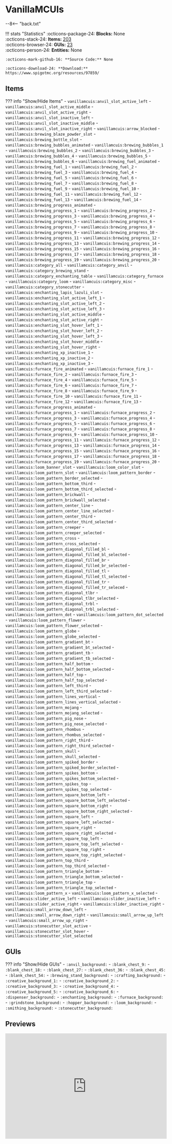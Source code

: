 # VanillaMCUIs

--8<-- "back.txt"

!!! stats "Statistics"
    :octicons-package-24: **Blocks:** None  
    :octicons-stack-24: **Items:** [203](#items)  
    :octicons-browser-24: **GUIs:** [23](#guis)  
    :octicons-person-24: **Entities:** None
    
    :octicons-mark-github-16: **Source Code:** None
    
    :octicons-download-24: **Download:** https://www.spigotmc.org/resources/97859/

## Items

??? info "Show/Hide Items"
    - `vanillamcuis:anvil_slot_active_left`
    - `vanillamcuis:anvil_slot_active_middle`
    - `vanillamcuis:anvil_slot_active_right`
    - `vanillamcuis:anvil_slot_inactive_left`
    - `vanillamcuis:anvil_slot_inactive_middle`
    - `vanillamcuis:anvil_slot_inactive_right`
    - `vanillamcuis:arrow_blocked`
    - `vanillamcuis:brewing_blaze_powder_slot`
    - `vanillamcuis:brewing_bottle_slot`
    - `vanillamcuis:brewing_bubbles_animated`
    - `vanillamcuis:brewing_bubbles_1`
    - `vanillamcuis:brewing_bubbles_2`
    - `vanillamcuis:brewing_bubbles_3`
    - `vanillamcuis:brewing_bubbles_4`
    - `vanillamcuis:brewing_bubbles_5`
    - `vanillamcuis:brewing_bubbles_6`
    - `vanillamcuis:brewing_fuel_animated`
    - `vanillamcuis:brewing_fuel_1`
    - `vanillamcuis:brewing_fuel_2`
    - `vanillamcuis:brewing_fuel_3`
    - `vanillamcuis:brewing_fuel_4`
    - `vanillamcuis:brewing_fuel_5`
    - `vanillamcuis:brewing_fuel_6`
    - `vanillamcuis:brewing_fuel_7`
    - `vanillamcuis:brewing_fuel_8`
    - `vanillamcuis:brewing_fuel_9`
    - `vanillamcuis:brewing_fuel_10`
    - `vanillamcuis:brewing_fuel_11`
    - `vanillamcuis:brewing_fuel_12`
    - `vanillamcuis:brewing_fuel_13`
    - `vanillamcuis:brewing_fuel_14`
    - `vanillamcuis:brewing_progress_animated`
    - `vanillamcuis:brewing_progress_1`
    - `vanillamcuis:brewing_progress_2`
    - `vanillamcuis:brewing_progress_3`
    - `vanillamcuis:brewing_progress_4`
    - `vanillamcuis:brewing_progress_5`
    - `vanillamcuis:brewing_progress_6`
    - `vanillamcuis:brewing_progress_7`
    - `vanillamcuis:brewing_progress_8`
    - `vanillamcuis:brewing_progress_9`
    - `vanillamcuis:brewing_progress_10`
    - `vanillamcuis:brewing_progress_11`
    - `vanillamcuis:brewing_progress_12`
    - `vanillamcuis:brewing_progress_13`
    - `vanillamcuis:brewing_progress_14`
    - `vanillamcuis:brewing_progress_15`
    - `vanillamcuis:brewing_progress_16`
    - `vanillamcuis:brewing_progress_17`
    - `vanillamcuis:brewing_progress_18`
    - `vanillamcuis:brewing_progress_19`
    - `vanillamcuis:brewing_progress_20`
    - `vanillamcuis:category_all`
    - `vanillamcuis:category_anvil`
    - `vanillamcuis:category_brewing_stand`
    - `vanillamcuis:category_enchanting_table`
    - `vanillamcuis:category_furnace`
    - `vanillamcuis:category_loom`
    - `vanillamcuis:category_misc`
    - `vanillamcuis:category_stonecutter`
    - `vanillamcuis:enchanting_lapis_lazuli_slot`
    - `vanillamcuis:enchanting_slot_active_left_1`
    - `vanillamcuis:enchanting_slot_active_left_2`
    - `vanillamcuis:enchanting_slot_active_left_3`
    - `vanillamcuis:enchanting_slot_active_middle`
    - `vanillamcuis:enchanting_slot_active_right`
    - `vanillamcuis:enchanting_slot_hover_left_1`
    - `vanillamcuis:enchanting_slot_hover_left_2`
    - `vanillamcuis:enchanting_slot_hover_left_3`
    - `vanillamcuis:enchanting_slot_hover_middle`
    - `vanillamcuis:enchanting_slot_hover_right`
    - `vanillamcuis:enchanting_xp_inactive_1`
    - `vanillamcuis:enchanting_xp_inactive_2`
    - `vanillamcuis:enchanting_xp_inactive_3`
    - `vanillamcuis:furnace_fire_animated`
    - `vanillamcuis:furnace_fire_1`
    - `vanillamcuis:furnace_fire_2`
    - `vanillamcuis:furnace_fire_3`
    - `vanillamcuis:furnace_fire_4`
    - `vanillamcuis:furnace_fire_5`
    - `vanillamcuis:furnace_fire_6`
    - `vanillamcuis:furnace_fire_7`
    - `vanillamcuis:furnace_fire_8`
    - `vanillamcuis:furnace_fire_9`
    - `vanillamcuis:furnace_fire_10`
    - `vanillamcuis:furnace_fire_11`
    - `vanillamcuis:furnace_fire_12`
    - `vanillamcuis:furnace_fire_13`
    - `vanillamcuis:furnace_progress_animated`
    - `vanillamcuis:furnace_progress_1`
    - `vanillamcuis:furnace_progress_2`
    - `vanillamcuis:furnace_progress_3`
    - `vanillamcuis:furnace_progress_4`
    - `vanillamcuis:furnace_progress_5`
    - `vanillamcuis:furnace_progress_6`
    - `vanillamcuis:furnace_progress_7`
    - `vanillamcuis:furnace_progress_8`
    - `vanillamcuis:furnace_progress_9`
    - `vanillamcuis:furnace_progress_10`
    - `vanillamcuis:furnace_progress_11`
    - `vanillamcuis:furnace_progress_12`
    - `vanillamcuis:furnace_progress_13`
    - `vanillamcuis:furnace_progress_14`
    - `vanillamcuis:furnace_progress_15`
    - `vanillamcuis:furnace_progress_16`
    - `vanillamcuis:furnace_progress_17`
    - `vanillamcuis:furnace_progress_18`
    - `vanillamcuis:furnace_progress_19`
    - `vanillamcuis:furnace_progress_20`
    - `vanillamcuis:loom_banner_slot`
    - `vanillamcuis:loom_color_slot`
    - `vanillamcuis:loom_pattern_slot`
    - `vanillamcuis:loom_pattern_border`
    - `vanillamcuis:loom_pattern_border_selected`
    - `vanillamcuis:loom_pattern_bottom_third`
    - `vanillamcuis:loom_pattern_bottom_third_selected`
    - `vanillamcuis:loom_pattern_brickwall`
    - `vanillamcuis:loom_pattern_brickwall_selected`
    - `vanillamcuis:loom_pattern_center_line`
    - `vanillamcuis:loom_pattern_center_line_selected`
    - `vanillamcuis:loom_pattern_center_third`
    - `vanillamcuis:loom_pattern_center_third_selected`
    - `vanillamcuis:loom_pattern_creeper`
    - `vanillamcuis:loom_pattern_creeper_selected`
    - `vanillamcuis:loom_pattern_cross`
    - `vanillamcuis:loom_pattern_cross_selected`
    - `vanillamcuis:loom_pattern_diagonal_filled_bl`
    - `vanillamcuis:loom_pattern_diagonal_filled_bl_selected`
    - `vanillamcuis:loom_pattern_diagonal_filled_br`
    - `vanillamcuis:loom_pattern_diagonal_filled_br_selected`
    - `vanillamcuis:loom_pattern_diagonal_filled_tl`
    - `vanillamcuis:loom_pattern_diagonal_filled_tl_selected`
    - `vanillamcuis:loom_pattern_diagonal_filled_tr`
    - `vanillamcuis:loom_pattern_diagonal_filled_tr_seleced`
    - `vanillamcuis:loom_pattern_diagonal_tlbr`
    - `vanillamcuis:loom_pattern_diagonal_tlbr_selected`
    - `vanillamcuis:loom_pattern_diagonal_trbl`
    - `vanillamcuis:loom_pattern_diagonal_trbl_selected`
    - `vanillamcuis:loom_pattern_dot`
    - `vanillamcuis:loom_pattern_dot_selected`
    - `vanillamcuis:loom_pattern_flower`
    - `vanillamcuis:loom_pattern_flower_selected`
    - `vanillamcuis:loom_pattern_globe`
    - `vanillamcuis:loom_pattern_globe_selected`
    - `vanillamcuis:loom_pattern_gradient_bt`
    - `vanillamcuis:loom_pattern_gradient_bt_selected`
    - `vanillamcuis:loom_pattern_gradient_tb`
    - `vanillamcuis:loom_pattern_gradient_tb_selected`
    - `vanillamcuis:loom_pattern_half_bottom`
    - `vanillamcuis:loom_pattern_half_bottom_selected`
    - `vanillamcuis:loom_pattern_half_top`
    - `vanillamcuis:loom_pattern_half_top_selected`
    - `vanillamcuis:loom_pattern_left_third`
    - `vanillamcuis:loom_pattern_left_third_selected`
    - `vanillamcuis:loom_pattern_lines_vertical`
    - `vanillamcuis:loom_pattern_lines_vertical_selected`
    - `vanillamcuis:loom_pattern_mojang`
    - `vanillamcuis:loom_pattern_mojang_selected`
    - `vanillamcuis:loom_pattern_pig_nose`
    - `vanillamcuis:loom_pattern_pig_nose_selected`
    - `vanillamcuis:loom_pattern_rhombus`
    - `vanillamcuis:loom_pattern_rhombus_selected`
    - `vanillamcuis:loom_pattern_right_third`
    - `vanillamcuis:loom_pattern_right_third_selected`
    - `vanillamcuis:loom_pattern_skull`
    - `vanillamcuis:loom_pattern_skull_selected`
    - `vanillamcuis:loom_pattern_spiked_border`
    - `vanillamcuis:loom_pattern_spiked_border_selected`
    - `vanillamcuis:loom_pattern_spikes_bottom`
    - `vanillamcuis:loom_pattern_spikes_bottom_selected`
    - `vanillamcuis:loom_pattern_spikes_top`
    - `vanillamcuis:loom_pattern_spikes_top_selected`
    - `vanillamcuis:loom_pattern_square_bottom_left`
    - `vanillamcuis:loom_pattern_square_bottom_left_selected`
    - `vanillamcuis:loom_pattern_square_bottom_right`
    - `vanillamcuis:loom_pattern_square_bottom_right_selected`
    - `vanillamcuis:loom_pattern_square_left`
    - `vanillamcuis:loom_pattern_square_left_selected`
    - `vanillamcuis:loom_pattern_square_right`
    - `vanillamcuis:loom_pattern_square_right_selected`
    - `vanillamcuis:loom_pattern_square_top_left`
    - `vanillamcuis:loom_pattern_square_top_left_selected`
    - `vanillamcuis:loom_pattern_square_top_right`
    - `vanillamcuis:loom_pattern_square_top_right_selected`
    - `vanillamcuis:loom_pattern_top_third`
    - `vanillamcuis:loom_pattern_top_third_selected`
    - `vanillamcuis:loom_pattern_triangle_bottom`
    - `vanillamcuis:loom_pattern_triangle_bottom_selected`
    - `vanillamcuis:loom_pattern_triangle_top`
    - `vanillamcuis:loom_pattern_triangle_top_selected`
    - `vanillamcuis:loom_pattern_x`
    - `vanillamcuis:loom_pattern_x_selected`
    - `vanillamcuis:slider_active_left`
    - `vanillamcuis:slider_inactive_left`
    - `vanillamcuis:slider_active_right`
    - `vanillamcuis:slider_inactive_right`
    - `vanillamcuis:small_arrow_down_left`
    - `vanillamcuis:small_arrow_down_right`
    - `vanillamcuis:small_arrow_up_left`
    - `vanillamcuis:small_arrow_up_right`
    - `vanillamcuis:stonecutter_slot_active`
    - `vanillamcuis:stonecutter_slot_hover`
    - `vanillamcuis:stonecutter_slot_selected`

## GUIs

??? info "Show/Hide GUIs"
    - `:anvil_background:`
    - `:blank_chest_9:`
    - `:blank_chest_18:`
    - `:blank_chest_27:`
    - `:blank_chest_36:`
    - `:blank_chest_45:`
    - `:blank_chest_54:`
    - `:brewing_stand_background:`
    - `:crafting_background:`
    - `:creative_background_1:`
    - `:creative_background_2:`
    - `:creative_background_3:`
    - `:creative_background_4:`
    - `:creative_background_5:`
    - `:creative_background_6:`
    - `:dispenser_background:`
    - `:enchanting_background:`
    - `:furnace_background:`
    - `:grindstone_background:`
    - `:hopper_background:`
    - `:loom_background:`
    - `:smithing_background:`
    - `:stonecutter_background:`

## Previews

<div style='position:relative; padding-bottom:calc(56.25% + 44px)'><iframe src='https://gfycat.com/ifr/UnfitReliableCreature' frameborder='0' scrolling='no' width='100%' height='100%' style='position:absolute;top:0;left:0;' allowfullscreen></iframe></div>